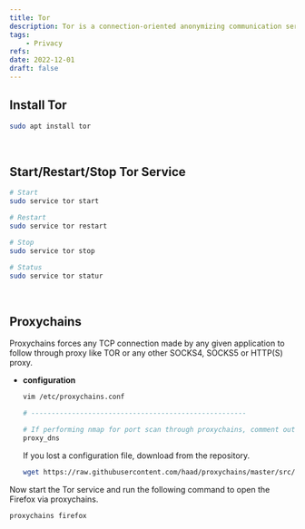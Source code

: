 ```yaml
---
title: Tor
description: Tor is a connection-oriented anonymizing communication service.
tags:
    - Privacy
refs:
date: 2022-12-01
draft: false
---
```


## Install Tor

```sh
sudo apt install tor
```

<br />

## Start/Restart/Stop Tor Service

```sh
# Start
sudo service tor start

# Restart
sudo service tor restart

# Stop
sudo service tor stop

# Status
sudo service tor statur
```

<br />

## Proxychains

Proxychains forces any TCP connection made by any given application to follow 
through proxy like TOR or any other SOCKS4, SOCKS5 or HTTP(S) proxy.

- **configuration**

    ```sh
    vim /etc/proxychains.conf

    # -----------------------------------------------------

    # If performing nmap for port scan through proxychains, comment out the following. Otherwise it will hang and crash.
    proxy_dns
    ```

    If you lost a configuration file, download from the repository.

    ```sh
    wget https://raw.githubusercontent.com/haad/proxychains/master/src/proxychains.conf -O /etc/proxychains.conf
    ```

Now start the Tor service and run the following command to open the Firefox via proxychains.

```sh
proxychains firefox
```